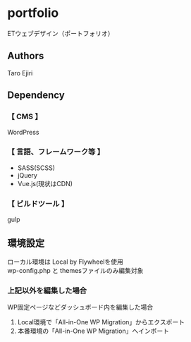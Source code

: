 # portfolio
 ETウェブデザイン（ポートフォリオ）
## Authors
Taro Ejiri
## Dependency
### 【 CMS 】 
WordPress
### 【 言語、フレームワーク等 】
- SASS(SCSS)
- jQuery
- Vue.js(現状はCDN)
### 【 ビルドツール 】
gulp
## 環境設定
ローカル環境は Local by Flywheelを使用  
wp-config.php と themesファイルのみ編集対象
### 上記以外を編集した場合
WP固定ページなどダッシュボード内を編集した場合
1. Local環境で「All-in-One WP Migration」からエクスポート
2. 本番環境の「All-in-One WP Migration」へインポート
